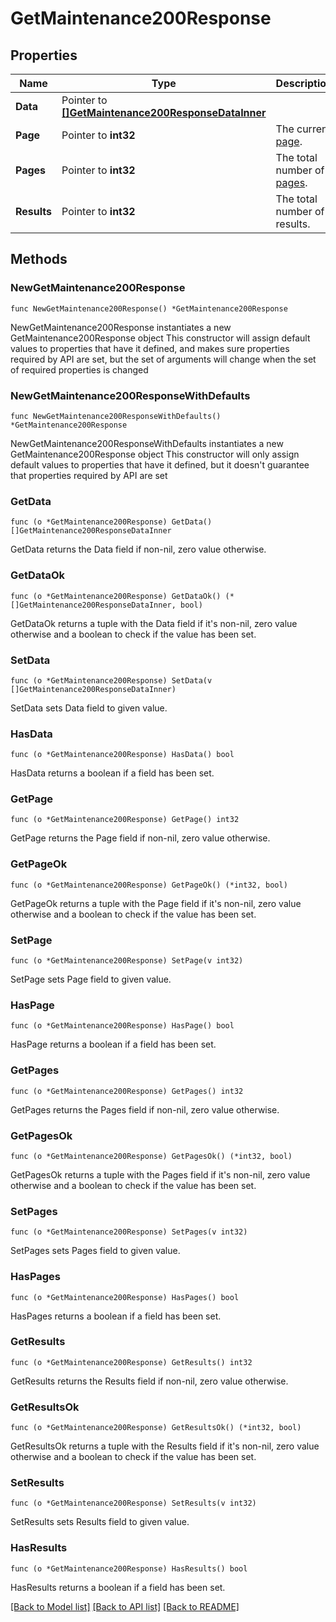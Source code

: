 # GetMaintenance200Response

## Properties

Name | Type | Description | Notes
------------ | ------------- | ------------- | -------------
**Data** | Pointer to [**[]GetMaintenance200ResponseDataInner**](GetMaintenance200ResponseDataInner.md) |  | [optional] 
**Page** | Pointer to **int32** | The current [page](https://techdocs.akamai.com/linode-api/reference/pagination). | [optional] [readonly] 
**Pages** | Pointer to **int32** | The total number of [pages](https://techdocs.akamai.com/linode-api/reference/pagination). | [optional] [readonly] 
**Results** | Pointer to **int32** | The total number of results. | [optional] [readonly] 

## Methods

### NewGetMaintenance200Response

`func NewGetMaintenance200Response() *GetMaintenance200Response`

NewGetMaintenance200Response instantiates a new GetMaintenance200Response object
This constructor will assign default values to properties that have it defined,
and makes sure properties required by API are set, but the set of arguments
will change when the set of required properties is changed

### NewGetMaintenance200ResponseWithDefaults

`func NewGetMaintenance200ResponseWithDefaults() *GetMaintenance200Response`

NewGetMaintenance200ResponseWithDefaults instantiates a new GetMaintenance200Response object
This constructor will only assign default values to properties that have it defined,
but it doesn't guarantee that properties required by API are set

### GetData

`func (o *GetMaintenance200Response) GetData() []GetMaintenance200ResponseDataInner`

GetData returns the Data field if non-nil, zero value otherwise.

### GetDataOk

`func (o *GetMaintenance200Response) GetDataOk() (*[]GetMaintenance200ResponseDataInner, bool)`

GetDataOk returns a tuple with the Data field if it's non-nil, zero value otherwise
and a boolean to check if the value has been set.

### SetData

`func (o *GetMaintenance200Response) SetData(v []GetMaintenance200ResponseDataInner)`

SetData sets Data field to given value.

### HasData

`func (o *GetMaintenance200Response) HasData() bool`

HasData returns a boolean if a field has been set.

### GetPage

`func (o *GetMaintenance200Response) GetPage() int32`

GetPage returns the Page field if non-nil, zero value otherwise.

### GetPageOk

`func (o *GetMaintenance200Response) GetPageOk() (*int32, bool)`

GetPageOk returns a tuple with the Page field if it's non-nil, zero value otherwise
and a boolean to check if the value has been set.

### SetPage

`func (o *GetMaintenance200Response) SetPage(v int32)`

SetPage sets Page field to given value.

### HasPage

`func (o *GetMaintenance200Response) HasPage() bool`

HasPage returns a boolean if a field has been set.

### GetPages

`func (o *GetMaintenance200Response) GetPages() int32`

GetPages returns the Pages field if non-nil, zero value otherwise.

### GetPagesOk

`func (o *GetMaintenance200Response) GetPagesOk() (*int32, bool)`

GetPagesOk returns a tuple with the Pages field if it's non-nil, zero value otherwise
and a boolean to check if the value has been set.

### SetPages

`func (o *GetMaintenance200Response) SetPages(v int32)`

SetPages sets Pages field to given value.

### HasPages

`func (o *GetMaintenance200Response) HasPages() bool`

HasPages returns a boolean if a field has been set.

### GetResults

`func (o *GetMaintenance200Response) GetResults() int32`

GetResults returns the Results field if non-nil, zero value otherwise.

### GetResultsOk

`func (o *GetMaintenance200Response) GetResultsOk() (*int32, bool)`

GetResultsOk returns a tuple with the Results field if it's non-nil, zero value otherwise
and a boolean to check if the value has been set.

### SetResults

`func (o *GetMaintenance200Response) SetResults(v int32)`

SetResults sets Results field to given value.

### HasResults

`func (o *GetMaintenance200Response) HasResults() bool`

HasResults returns a boolean if a field has been set.


[[Back to Model list]](../README.md#documentation-for-models) [[Back to API list]](../README.md#documentation-for-api-endpoints) [[Back to README]](../README.md)


